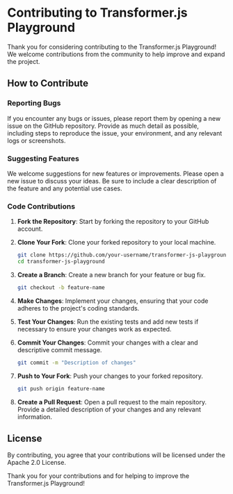 # Contributing to Transformer.js Playground

Thank you for considering contributing to the Transformer.js Playground! We welcome contributions from the community to
help improve and expand the project.

## How to Contribute

### Reporting Bugs

If you encounter any bugs or issues, please report them by opening a new issue on the GitHub repository. Provide as much
detail as possible, including steps to reproduce the issue, your environment, and any relevant logs or screenshots.

### Suggesting Features

We welcome suggestions for new features or improvements. Please open a new issue to discuss your ideas. Be sure to
include a clear description of the feature and any potential use cases.

### Code Contributions

1. **Fork the Repository**: Start by forking the repository to your GitHub account.

2. **Clone Your Fork**: Clone your forked repository to your local machine.

   ```bash
   git clone https://github.com/your-username/transformer-js-playground.git
   cd transformer-js-playground
   ```

3. **Create a Branch**: Create a new branch for your feature or bug fix.

   ```bash
   git checkout -b feature-name
   ```

4. **Make Changes**: Implement your changes, ensuring that your code adheres to the project's coding standards.

5. **Test Your Changes**: Run the existing tests and add new tests if necessary to ensure your changes work as expected.

6. **Commit Your Changes**: Commit your changes with a clear and descriptive commit message.

   ```bash
   git commit -m "Description of changes"
   ```

7. **Push to Your Fork**: Push your changes to your forked repository.

   ```bash
   git push origin feature-name
   ```

8. **Create a Pull Request**: Open a pull request to the main repository. Provide a detailed description of your changes
   and any relevant information.

## License

By contributing, you agree that your contributions will be licensed under the Apache 2.0 License.

Thank you for your contributions and for helping to improve the Transformer.js Playground!
